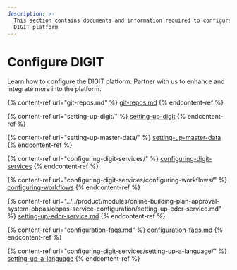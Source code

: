 ```yaml
---
description: >-
  This section contains documents and information required to configure the
  DIGIT platform
---
```


# Configure DIGIT

Learn how to configure the DIGIT platform. Partner with us to enhance and integrate more into the platform.

{% content-ref url="git-repos.md" %}
[git-repos.md](git-repos.md)
{% endcontent-ref %}

{% content-ref url="setting-up-digit/" %}
[setting-up-digit](setting-up-digit/)
{% endcontent-ref %}

{% content-ref url="setting-up-master-data/" %}
[setting-up-master-data](setting-up-master-data/)
{% endcontent-ref %}

{% content-ref url="configuring-digit-services/" %}
[configuring-digit-services](configuring-digit-services/)
{% endcontent-ref %}

{% content-ref url="configuring-digit-services/configuring-workflows/" %}
[configuring-workflows](configuring-digit-services/configuring-workflows/)
{% endcontent-ref %}

{% content-ref url="../../product/modules/online-building-plan-approval-system-obpas/obpas-service-configuration/setting-up-edcr-service.md" %}
[setting-up-edcr-service.md](../../product/modules/online-building-plan-approval-system-obpas/obpas-service-configuration/setting-up-edcr-service.md)
{% endcontent-ref %}

{% content-ref url="configuration-faqs.md" %}
[configuration-faqs.md](configuration-faqs.md)
{% endcontent-ref %}

{% content-ref url="configuring-digit-services/setting-up-a-language/" %}
[setting-up-a-language](configuring-digit-services/setting-up-a-language/)
{% endcontent-ref %}
